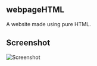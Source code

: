## webpageHTML
A website made using pure HTML.

## Screenshot
![Screenshot](https://user-images.githubusercontent.com/80754608/123126837-5a802680-d467-11eb-8e10-573e1abe17ba.png)
